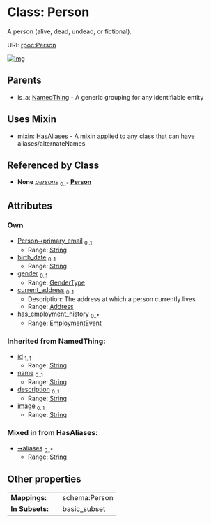 
# Class: Person


A person (alive, dead, undead, or fictional).

URI: [rpoc:Person](https://pub.tech/schema/rpoc/Person)


[![img](https://yuml.me/diagram/nofunky;dir:TB/class/[EmploymentEvent]<has_employment_history%200..*-++[Person&#124;primary_email:string%20%3F;birth_date:string%20%3F;gender:GenderType%20%3F;aliases:string%20*;id(i):string;name(i):string%20%3F;description(i):string%20%3F;image(i):string%20%3F],[Address]<current_address%200..1-++[Person],[Container]++-%20persons%200..*>[Person],[Person]uses%20-.->[HasAliases],[NamedThing]^-[Person],[NamedThing],[HasAliases],[EmploymentEvent],[Container],[Address])](https://yuml.me/diagram/nofunky;dir:TB/class/[EmploymentEvent]<has_employment_history%200..*-++[Person&#124;primary_email:string%20%3F;birth_date:string%20%3F;gender:GenderType%20%3F;aliases:string%20*;id(i):string;name(i):string%20%3F;description(i):string%20%3F;image(i):string%20%3F],[Address]<current_address%200..1-++[Person],[Container]++-%20persons%200..*>[Person],[Person]uses%20-.->[HasAliases],[NamedThing]^-[Person],[NamedThing],[HasAliases],[EmploymentEvent],[Container],[Address])

## Parents

 *  is_a: [NamedThing](NamedThing.md) - A generic grouping for any identifiable entity

## Uses Mixin

 *  mixin: [HasAliases](HasAliases.md) - A mixin applied to any class that can have aliases/alternateNames

## Referenced by Class

 *  **None** *[persons](persons.md)*  <sub>0..\*</sub>  **[Person](Person.md)**

## Attributes


### Own

 * [Person➞primary_email](Person_primary_email.md)  <sub>0..1</sub>
     * Range: [String](types/String.md)
 * [birth_date](birth_date.md)  <sub>0..1</sub>
     * Range: [String](types/String.md)
 * [gender](gender.md)  <sub>0..1</sub>
     * Range: [GenderType](GenderType.md)
 * [current_address](current_address.md)  <sub>0..1</sub>
     * Description: The address at which a person currently lives
     * Range: [Address](Address.md)
 * [has_employment_history](has_employment_history.md)  <sub>0..\*</sub>
     * Range: [EmploymentEvent](EmploymentEvent.md)

### Inherited from NamedThing:

 * [id](id.md)  <sub>1..1</sub>
     * Range: [String](types/String.md)
 * [name](name.md)  <sub>0..1</sub>
     * Range: [String](types/String.md)
 * [description](description.md)  <sub>0..1</sub>
     * Range: [String](types/String.md)
 * [image](image.md)  <sub>0..1</sub>
     * Range: [String](types/String.md)

### Mixed in from HasAliases:

 * [➞aliases](hasAliases__aliases.md)  <sub>0..\*</sub>
     * Range: [String](types/String.md)

## Other properties

|  |  |  |
| --- | --- | --- |
| **Mappings:** | | schema:Person |
| **In Subsets:** | | basic_subset |


